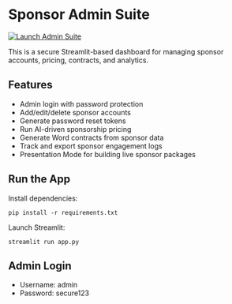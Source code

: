 # Sponsor Admin Suite

[![Launch Admin Suite](https://static.streamlit.io/badges/streamlit_badge_black_white.svg)](https://gecko1134-sponsor-admin-suite.streamlit.app)

This is a secure Streamlit-based dashboard for managing sponsor accounts, pricing, contracts, and analytics.

## Features
- Admin login with password protection
- Add/edit/delete sponsor accounts
- Generate password reset tokens
- Run AI-driven sponsorship pricing
- Generate Word contracts from sponsor data
- Track and export sponsor engagement logs
- Presentation Mode for building live sponsor packages

## Run the App
Install dependencies:
```
pip install -r requirements.txt
```

Launch Streamlit:
```
streamlit run app.py
```

## Admin Login
- Username: admin
- Password: secure123
